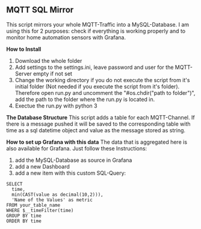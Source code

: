 ## MQTT SQL Mirror

This script mirrors your whole MQTT-Traffic into a MySQL-Database. I am using this for 2 purposes: check if everything is working properly and to monitor home automation sensors with Grafana.

**How to Install**
1. Download the whole folder
2. Add settings to the settings.ini, leave password and user for the MQTT-Server empty if not set
3. Change the working directory if you do not execute the script from it's initial folder (Not needed if you execute the script from it's folder). Therefore open run.py and uncomment the "#os.chdir("path to folder")", add the path to the folder where the run.py is located in. 
4. Exectue the run.py with python 3

**The Database Structure**
This script adds a table for each MQTT-Channel. If there is a message pushed it will be saved to the corresponding table with time as a sql datetime object and value as the message stored as string.

**How to set up Grafana with this data**
The data that is aggregated here is also available for Grafana. Just follow these Instructions:
1. add the MySQL-Database as source in Grafana
2. add a new Dashboard
3. add a new item with this custom SQL-Query:
```
SELECT
  time,
  min(CAST(value as decimal(10,2))),
  'Name of the Values' as metric
FROM your_table_name
WHERE $__timeFilter(time)
GROUP BY time
ORDER BY time
```
